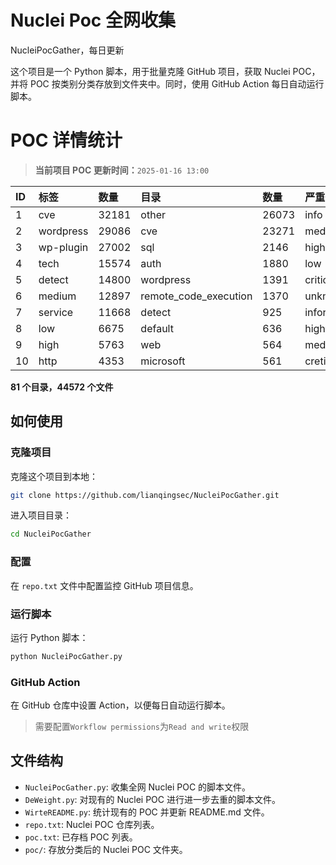 # Nuclei Poc 全网收集
NucleiPocGather，每日更新

这个项目是一个 Python 脚本，用于批量克隆 GitHub 项目，获取 Nuclei POC，并将 POC 按类别分类存放到文件夹中。同时，使用 GitHub Action 每日自动运行脚本。
# POC 详情统计

> **当前项目 POC 更新时间：**`2025-01-16 13:00`

| ID | 标签      | 数量 | 目录       | 数量 | 严重性   | 数量 |
|:---| :-------- | :--- | :--------- | :--- | :------- | :--- |
| 1 | cve | 32181 | other | 26073 | info | 20637 |
| 2 | wordpress | 29086 | cve | 23271 | medium | 17379 |
| 3 | wp-plugin | 27002 | sql | 2146 | high | 11664 |
| 4 | tech | 15574 | auth | 1880 | low | 7738 |
| 5 | detect | 14800 | wordpress | 1391 | critical | 5893 |
| 6 | medium | 12897 | remote_code_execution | 1370 | unknown | 62 |
| 7 | service | 11668 | detect | 925 | informative | 18 |
| 8 | low | 6675 | default | 636 | hight | 15 |
| 9 | high | 5763 | web | 564 | meduim | 10 |
| 10 | http | 4353 | microsoft | 561 | cretical | 2 |

**81 个目录，44572 个文件**
## 如何使用

### 克隆项目

克隆这个项目到本地：

```bash
git clone https://github.com/lianqingsec/NucleiPocGather.git
```

进入项目目录：

```bash
cd NucleiPocGather
```

### 配置

在 `repo.txt` 文件中配置监控 GitHub 项目信息。

### 运行脚本

运行 Python 脚本：

```bash
python NucleiPocGather.py
```

### GitHub Action

在 GitHub 仓库中设置 Action，以便每日自动运行脚本。

> 需要配置`Workflow permissions`为`Read and write`权限

## 文件结构

- `NucleiPocGather.py`: 收集全网 Nuclei POC 的脚本文件。
- `DeWeight.py`: 对现有的 Nuclei POC 进行进一步去重的脚本文件。
- `WirteREADME.py`: 统计现有的 POC 并更新 README.md 文件。
- `repo.txt`: Nuclei POC 仓库列表。
- `poc.txt`: 已存档 POC 列表。
- `poc/`: 存放分类后的 Nuclei POC 文件夹。


